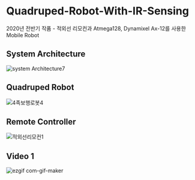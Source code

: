 # Quadruped-Robot-With-IR-Sensing
2020년 전반기 작품 - 적외선 리모컨과 Atmega128, Dynamixel Ax-12를 사용한 Mobile Robot
##  System Architecture
![system Architecture7](https://user-images.githubusercontent.com/78638866/119223544-0d8df500-bb35-11eb-832c-7482a224a25f.png)

## Quadruped Robot
![4족보행로봇4](https://user-images.githubusercontent.com/78638866/119223558-1b437a80-bb35-11eb-87b0-7a71662fa51a.jpg)

## Remote Controller
![적외선리모컨1](https://user-images.githubusercontent.com/78638866/119223562-2696a600-bb35-11eb-911c-84804e96eb02.jpg)

## Video 1
![ezgif com-gif-maker](https://user-images.githubusercontent.com/78638866/119223493-c0aa1e80-bb34-11eb-8d40-97814c65f3ef.gif)
